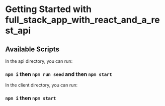 # Getting Started with full_stack_app_with_react_and_a_rest_api



## Available Scripts

In the api directory, you can run:

### `npm i` then `npm run seed` and then `npm start`

In the client directory, you can run:

### `npm i` then `npm start`
